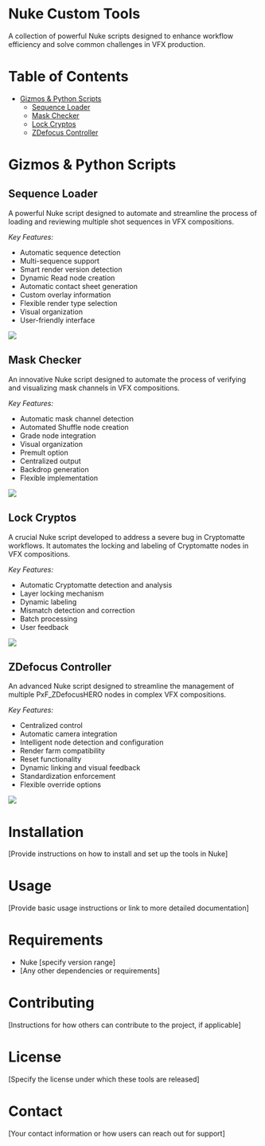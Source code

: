 # Nuke Custom Tools

A collection of powerful Nuke scripts designed to enhance workflow efficiency and solve common challenges in VFX production.

# Table of Contents

- [Gizmos & Python Scripts](#gizmos--python-scripts)
  - [Sequence Loader](#sequence-loader)
  - [Mask Checker](#mask-checker)
  - [Lock Cryptos](#lock-cryptos)
  - [ZDefocus Controller](#zdefocus-controller)

# Gizmos & Python Scripts

## Sequence Loader
A powerful Nuke script designed to automate and streamline the process of loading and reviewing multiple shot sequences in VFX compositions.

*Key Features:*
- Automatic sequence detection
- Multi-sequence support
- Smart render version detection
- Dynamic Read node creation
- Automatic contact sheet generation
- Custom overlay information
- Flexible render type selection
- Visual organization
- User-friendly interface

<a href="#"><img src="path_to_sequence_loader_image.png"></a>

## Mask Checker
An innovative Nuke script designed to automate the process of verifying and visualizing mask channels in VFX compositions.

*Key Features:*
- Automatic mask channel detection
- Automated Shuffle node creation
- Grade node integration
- Visual organization
- Premult option
- Centralized output
- Backdrop generation
- Flexible implementation

<a href="#"><img src="path_to_mask_checker_image.png"></a>

## Lock Cryptos
A crucial Nuke script developed to address a severe bug in Cryptomatte workflows. It automates the locking and labeling of Cryptomatte nodes in VFX compositions.

*Key Features:*
- Automatic Cryptomatte detection and analysis
- Layer locking mechanism
- Dynamic labeling
- Mismatch detection and correction
- Batch processing
- User feedback

<a href="#"><img src="path_to_lock_cryptos_image.png"></a>

## ZDefocus Controller
An advanced Nuke script designed to streamline the management of multiple PxF_ZDefocusHERO nodes in complex VFX compositions.

*Key Features:*
- Centralized control
- Automatic camera integration
- Intelligent node detection and configuration
- Render farm compatibility
- Reset functionality
- Dynamic linking and visual feedback
- Standardization enforcement
- Flexible override options

<a href="#"><img src="path_to_zdefocus_controller_image.png"></a>

# Installation

[Provide instructions on how to install and set up the tools in Nuke]

# Usage

[Provide basic usage instructions or link to more detailed documentation]

# Requirements

- Nuke [specify version range]
- [Any other dependencies or requirements]

# Contributing

[Instructions for how others can contribute to the project, if applicable]

# License

[Specify the license under which these tools are released]

# Contact

[Your contact information or how users can reach out for support]
